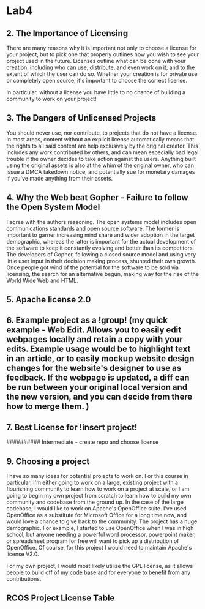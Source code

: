 # Lab4

## 2. The Importance of Licensing
There are many reasons why it is important not only to choose a license for your project, but to pick one that properly outlines how you wish to see your project used in the future. Licenses outline what can be done with your creation, including who can use, distribute, and even work on it, and to the extent of which the user can do so. Whether your creation is for private use or completely open source, it's important to choose the correct license.

In particular, without a license you have little to no chance of building a community to work on your project!

## 3. The Dangers of Unlicensed Projects
You should never use, nor contribute, to projects that do not have a license. In most areas, content without an explicit license automatically means that the rights to all said content are help exclusively by the original creator. This includes any work contributed by others, and can mean especially bad legal trouble if the owner decides to take action against the users. Anything built using the original assets is also at the whim of the original owner, who can issue a DMCA takedown notice, and potentially sue for monetary damages if you've made anything from their assets.

## 4. Why the Web beat Gopher - Failure to follow the Open System Model
I agree with the authors reasoning. The open systems model includes open communications standards and open source software. The former is important to garner increasing mind share and wider adoption in the target demographic, whereas the latter is important for the actual development of the software to keep it constantly evolving and better than its competitors. The developers of Gopher, following a closed source model and using very little user input in their decision making process, shunted their own growth. Once people got wind of the potential for the software to be sold via licensing, the search for an alternative begun, making way for the rise of the World Wide Web and HTML.

## 5. Apache license 2.0


## 6. Example project as a !group! (my quick example - Web Edit. Allows you to easily edit webpages locally and retain a copy with your edits. Example usage would be to highlight text in an article, or to easily mockup website design changes for the website's designer to use as feedback. If the webpage is updated, a diff can be run between your original local version and the new version, and you can decide from there how to merge them. )

## 7. Best License for !insert project!


########## Intermediate - create repo and choose license

## 9. Choosing a project
I have so many ideas for potential projects to work on. For this course in particular, I'm either going to work on a large, existing project with a flourishing community to learn how to work on a project at scale, or I am going to begin my own project from scratch to learn how to build my own community and codebase from the ground up. In the case of the large codebase, I would like to work on Apache's OpenOffice suite. I've used OpenOffice as a substitute for Microsoft Office for a long time now, and would love a chance to give back to the community. The project has a huge demographic. For example, I started to use OpenOffice when I was in high school, but anyone needing a powerful word processor, powerpoint maker, or spreadsheet program for free will want to pick up a distribution of OpenOffice. Of course, for this project I would need to maintain Apache's license V2.0.

For my own project, I would most likely utilize the GPL license, as it allows people to build off of my code base and for everyone to benefit from any contributions. 

## RCOS Project License Table

